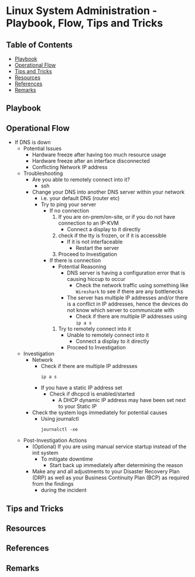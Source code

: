 # Linux System Administration - Playbook, Flow, Tips and Tricks

## Table of Contents
+ [Playbook](#playbook)
+ [Operational Flow](#operational-flow)
+ [Tips and Tricks](#tips-and-tricks)
+ [Resources](#resources)
+ [References](#references)
+ [Remarks](#remarks)

## Playbook

## Operational Flow
- If DNS is down
    - Potential Issues
        + Hardware freeze after having too much resource usage
        + Hardware freeze after an interface disconnected
        + Conflicting Network IP address
    - Troubleshooting
        - Are you able to remotely connect into it?
            + ssh
        - Change your DNS into another DNS server within your network
            + i.e. your default DNS (router etc)
            - Try to ping your server
                 - If no connection
                     1. If you are on-prem/on-site, or if you do not have connection to an IP-KVM
                         + Connect a display to it directly
                     2. check if the tty is frozen, or if it is accessible
                         - If it is not interfaceable
                             + Restart the server
                     3. Proceed to Investigation
                 - If there is connection
                     - Potential Reasoning
                         - DNS server is having a configuration error that is causing hiccup to occur
                             + Check the network traffic using something like `Wireshark` to see if there are any bottlenecks
                         - The server has multiple IP addresses and/or there is a conflict in IP addresses, hence the devices do not know which server to communicate with
                             + Check if there are multiple IP addresses using `ip a s`
                     1. Try to remotely connect into it
                         - Unable to remotely connect into it
                             + Connect a display to it directly
                         + Proceed to Investigation
    - Investigation
        - Network
            - Check if there are multiple IP addresses
                ```console
                ip a s
                ```
            - If you have a static IP address set
                - Check if dhcpcd is enabled/started
                    + A DHCP dynamic IP address may have been set next to your Static IP
        - Check the system logs immediately for potential causes
            - Using journalctl
                ```console
                journalctl -xe
                ```
    - Post-Investigation Actions
        - (Optional) If you are using manual service startup instead of the init system
            - To mitigate downtime
                + Start back up immediately after determining the reason
        - Make any and all adjustments to your Disaster Recovery Plan (DRP) as well as your Business Continuity Plan (BCP) as required from the findings
            + during the incident

## Tips and Tricks

## Resources

## References

## Remarks